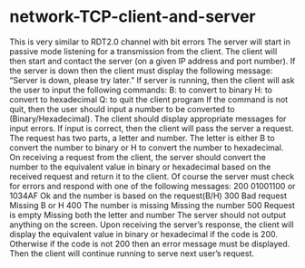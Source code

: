 # network-TCP-client-and-server
This is very similar to RDT2.0 channel with bit errors
The server will start in passive mode listening for a transmission from the client. The
client will then start and contact the server (on a given IP address and port number). If the
server is down then the client must display the following message:
“Server is down, please try later.”
If server is running, then the client will ask the user to input the following commands:
B: to convert to binary
H: to convert to hexadecimal
Q: to quit the client program
If the command is not quit, then the user should input a number to be converted to
(Binary/Hexadecimal). The client should display appropriate messages for input errors.
If input is correct, then the client will pass the server a request. The request has two parts,
a letter and number. The letter is either B to convert the number to binary or H to convert
the number to hexadecimal.
On receiving a request from the client, the server should convert the number to the
equivalent value in binary or hexadecimal based on the received request and return it to
the client. Of course the server must check for errors and respond with one of the
following messages:
200 01001100 or 1034AF Ok and the number is based on the request(B/H)
300 Bad request Missing B or H
400 The number is missing Missing the number
500 Request is empty Missing both the letter and number
The server should not output anything on the screen.
Upon receiving the server’s response, the client will display the equivalent value in
binary or hexadecimal if the code is 200. Otherwise if the code is not 200 then an error
message must be displayed. Then the client will continue running to serve next user’s
request.
